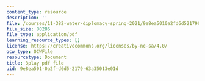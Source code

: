 ```yaml
---
content_type: resource
description: ''
file: /courses/11-382-water-diplomacy-spring-2021/9e8ea5010a2fd6d5217963a35013e01d_w2HASHQ8nYw.pdf
file_size: 80286
file_type: application/pdf
learning_resource_types: []
license: https://creativecommons.org/licenses/by-nc-sa/4.0/
ocw_type: OCWFile
resourcetype: Document
title: 3play pdf file
uid: 9e8ea501-0a2f-d6d5-2179-63a35013e01d
---
```

